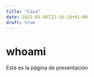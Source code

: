 ```yaml
---
title: "Casa"
date: 2021-03-06T12:16:14+01:00
draft: true
---
```


# whoami
Esta es la página de presentación

